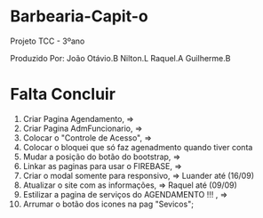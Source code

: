 # Barbearia-Capit-o
Projeto TCC - 3ºano

Produzido Por:
João Otávio.B
Nilton.L
Raquel.A
Guilherme.B

# Falta Concluir 

1. Criar Pagina Agendamento, =>
2. Criar Pagina AdmFuncionario, =>
3. Colocar o "Controle de Acesso", => 
4. Colocar o bloquei que só faz agenadmento quando tiver conta  
5. Mudar a posição do botão do bootstrap, => 
6. Linkar as paginas para usar o FIREBASE, =>
7. Criar o modal somente para responsivo, => Luander até (16/09)
8. Atualizar o site com as informações, => Raquel até (09/09)
10. Estilizar a pagina de serviços do AGENDAMENTO !!! , =>
11. Arrumar o botão dos icones na pag "Sevicos";